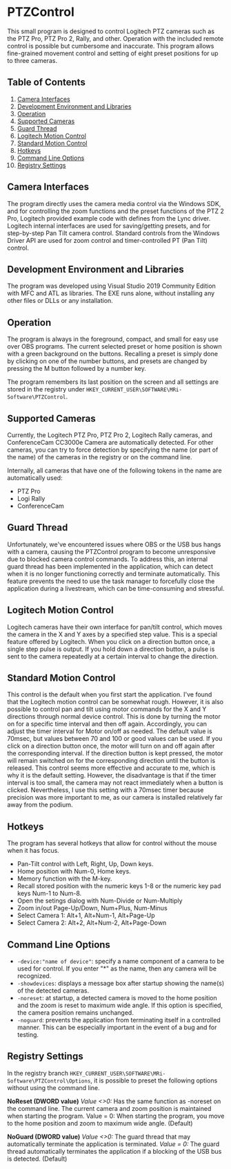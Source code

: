  # PTZControl

This small program is designed to control Logitech PTZ cameras such as the PTZ Pro, PTZ Pro 2, Rally, and other. Operation with the included remote control is possible but cumbersome and inaccurate. This program allows fine-grained movement control and setting of eight preset positions for up to three cameras.

## Table of Contents
1. [Camera Interfaces](#camera-interfaces)
2. [Development Environment and Libraries](#development-environment-and-libraries)
3. [Operation](#operation)
4. [Supported Cameras](#supported-cameras)
5. [Guard Thread](#guard-thread)
6. [Logitech Motion Control](#logitech-motion-control)
7. [Standard Motion Control](#standard-motion-control)
8. [Hotkeys](#hotkeys)
9. [Command Line Options](#command-line-options)
10. [Registry Settings](#registry-settings)

## Camera Interfaces
The program directly uses the camera media control via the Windows SDK, and for controlling the zoom functions and the preset functions of the PTZ 2 Pro, Logitech provided example code with defines from the Lync driver. Logitech internal interfaces are used for saving/getting presets, and for step-by-step Pan Tilt camera control. Standard controls from the Windows Driver API are used for zoom control and timer-controlled PT (Pan Tilt) control.

## Development Environment and Libraries
The program was developed using Visual Studio 2019 Community Edition with MFC and ATL as libraries. The EXE runs alone, without installing any other files or DLLs or any installation.

## Operation
The program is always in the foreground, compact, and small for easy use over OBS programs. The current selected preset or home position is shown with a green background on the buttons. Recalling a preset is simply done by clicking on one of the number buttons, and presets are changed by pressing the M button followed by a number key.

The program remembers its last position on the screen and all settings are stored in the registry under `HKEY_CURRENT_USER\SOFTWARE\MRi-Software\PTZControl`.

## Supported Cameras
Currently, the Logitech PTZ Pro, PTZ Pro 2, Logitech Rally cameras, and ConferenceCam CC3000e Camera are automatically detected. For other cameras, you can try to force detection by specifying the name (or part of the name) of the cameras in the registry or on the command line.

Internally, all cameras that have one of the following tokens in the name are automatically used:

* PTZ Pro
* Logi Rally
* ConferenceCam

## Guard Thread
 Unfortunately, we've encountered issues where OBS or the USB bus hangs with a camera, causing the PTZControl program to become unresponsive due to blocked camera control commands. To address this, an internal guard thread has been implemented in the application, which can detect when it is no longer functioning correctly and terminate automatically. This feature prevents the need to use the task manager to forcefully close the application during a livestream, which can be time-consuming and stressful.

## Logitech Motion Control
Logitech cameras have their own interface for pan/tilt control, which moves the camera in the X and Y axes by a specified step value. This is a special feature offered by Logitech. When you click on a direction button once, a single step pulse is output. If you hold down a direction button, a pulse is sent to the camera repeatedly at a certain interval to change the direction.

## Standard Motion Control
 This control is the default when you first start the application. I've found that the Logitech motion control can be somewhat rough. However, it is also possible to control pan and tilt using motor commands for the X and Y directions through normal device control. This is done by turning the motor on for a specific time interval and then off again. Accordingly, you can adjust the timer interval for Motor on/off as needed. The default value is 70msec, but values between 70 and 100 or good values can be used. If you click on a direction button once, the motor will turn on and off again after the corresponding interval. If the direction button is kept pressed, the motor will remain switched on for the corresponding direction until the button is released. This control seems more effective and accurate to me, which is why it is the default setting. However, the disadvantage is that if the timer interval is too small, the camera may not react immediately when a button is clicked. Nevertheless, I use this setting with a 70msec timer because precision was more important to me, as our camera is installed relatively far away from the podium.

## Hotkeys
The program has several hotkeys that allow for control without the mouse when it has focus.
- Pan-Tilt control with Left, Right, Up, Down keys.
- Home position with Num-0, Home keys.
- Memory function with the M-key.
- Recall stored position with the numeric keys 1-8 or the numeric key pad keys Num-1 to Num-8.
- Open the setings dialog with Num-Divide or Num-Multiply
- Zoom in/out Page-Up/Down, Num+Plus, Num-Minus
- Select Camera 1: Alt+1, Alt+Num-1, Alt+Page-Up
- Select Camera 2: Alt+2, Alt+Num-2, Alt+Page-Down

## Command Line Options
- `-device:"name of device"`: specify a name component of a camera to be used for control. If you enter "\*" as the name, then any camera will be recognized.
- `-showdevices`: displays a message box after startup showing the name(s) of the detected cameras.
- `-noreset`: at startup, a detected camera is moved to the home position and the zoom is reset to maximum wide angle. If this option is specified, the camera position remains unchanged.
- `-noguard`: prevents the application from terminating itself in a controlled manner. This can be especially important in the event of a bug and for testing.

## Registry Settings
In the registry branch `HKEY_CURRENT_USER\SOFTWARE\MRi-Software\PTZControl\Options`, it is possible to preset the following options without using the command line.

**NoReset (DWORD value)**
*Value <>0:* Has the same function as -noreset on the command line. The current camera and zoom position is maintained when starting the program. Value = 0: When starting the program, you move to the home position and zoom to maximum wide angle. (Default)

**NoGuard (DWORD value)**
*Value <>0:* The guard thread that may automatically terminate the application is terminated.
*Value = 0:* The guard thread automatically terminates the application if a blocking of the USB bus is detected. (Default)
